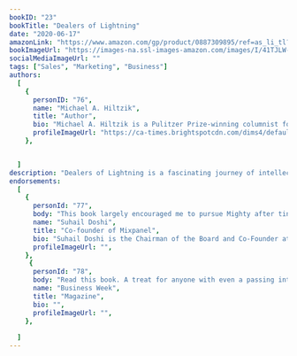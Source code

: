 ```yaml
---
bookID: "23"
bookTitle: "Dealers of Lightning"
date: "2020-06-17"
amazonLink: "https://www.amazon.com/gp/product/0887309895/ref=as_li_tl?ie=UTF8&camp=1789&creative=9325&creativeASIN=0887309895&linkCode=as2&tag=btmysmarter-20&linkId=5d90f9855bf6364d938bd0d8e686d186"
bookImageUrl: "https://images-na.ssl-images-amazon.com/images/I/41TJLW-R-eL._SX326_BO1,204,203,200_.jpg"
socialMediaImageUrl: ""
tags: ["Sales", "Marketing", "Business"]
authors:
  [
    {
      personID: "76",
      name: "Michael A. Hiltzik",
      title: "Author",
      bio: "Michael A. Hiltzik is a Pulitzer Prize-winning columnist for the Los Angeles Times. In 2004 he won a Gerald Loeb Award, the highest honor in American financial journalism. Hiltzik is the author of Dealers of Lightning: Xerox Parc and the Dawn of the Computer Age and A Death in Kenya. He lives in Southern California with his wife and two sons.",
      profileImageUrl: "https://ca-times.brightspotcdn.com/dims4/default/e59eb72/2147483647/strip/true/crop/2048x1075+0+38/resize/1200x630!/quality/90/?url=https%3A%2F%2Fcalifornia-times-brightspot.s3.amazonaws.com%2Ff8%2F9a%2F7eb4b210107e2d4001f8ebe2a06c%2Fimg-5bb251e4-turbine-lanews-michael-hiltzik-20130507",
	},


  ]
description: "Dealers of Lightning is a fascinating journey of intellectual creation. In the 1970s and '80s, Xerox Corporation brought together a brain-trust of engineering geniuses, a group of computer eccentrics dubbed PARC. This brilliant group created several monumental innovations that triggered a technological revolution, including the first personal computer, the laser printer, and the graphical interface (one of the main precursors of the Internet), only to see these breakthroughs rejected by the corporation. Yet, instead of giving up, these determined inventors turned their ideas into empires that radically altered contemporary life and changed the world."
endorsements:
  [
    {
      personId: "77",
      body: "This book largely encouraged me to pursue Mighty after tinkering around with the idea a bit.",
      name: "Suhail Doshi",
	  title: "Co-founder of Mixpanel",
	  bio: "Suhail Doshi is the Chairman of the Board and Co-Founder at Mixpanel . Additionally, Suhail Doshi has had 2 past jobs including Software Engineer at Slide .",
      profileImageUrl: "",
	},
	 {
      personId: "78",
      body: "Read this book. A treat for anyone with even a passing interest in the origins of today's siliconized culture.",
      name: "Business Week",
	  title: "Magazine",
	  bio: "",
      profileImageUrl: "",
	},
	
  ]
---
```

